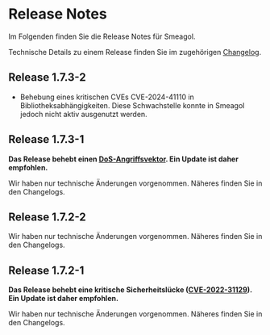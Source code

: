 # Release Notes

Im Folgenden finden Sie die Release Notes für Smeagol. 

Technische Details zu einem Release finden Sie im zugehörigen [Changelog](https://docs.cloudogu.com/de/docs/dogus/smeagol/CHANGELOG/).

## Release 1.7.3-2
* Behebung eines kritischen CVEs CVE-2024-41110 in Bibliotheksabhängigkeiten. Diese Schwachstelle konnte in Smeagol jedoch nicht aktiv ausgenutzt werden.

## Release 1.7.3-1

**Das Release behebt einen [DoS-Angriffsvektor](https://security.snyk.io/vuln/SNYK-JAVA-COMFASTERXMLJACKSONCORE-7569538). Ein Update ist daher empfohlen.**

Wir haben nur technische Änderungen vorgenommen. Näheres finden Sie in den Changelogs.

## Release 1.7.2-2

Wir haben nur technische Änderungen vorgenommen. Näheres finden Sie in den Changelogs.

## Release 1.7.2-1

**Das Release behebt eine kritische Sicherheitslücke ([CVE-2022-31129](https://nvd.nist.gov/vuln/detail/CVE-2022-31129)). Ein Update ist daher empfohlen.**

Wir haben nur technische Änderungen vorgenommen. Näheres finden Sie in den Changelogs.
